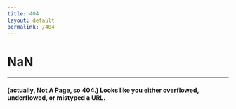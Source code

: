 ```yaml
---
title: 404
layout: default
permalink: /404
---
```


# NaN

* * *

#### (actually, Not A Page, so 404.)  Looks like you either overflowed, underflowed, or mistyped a URL.